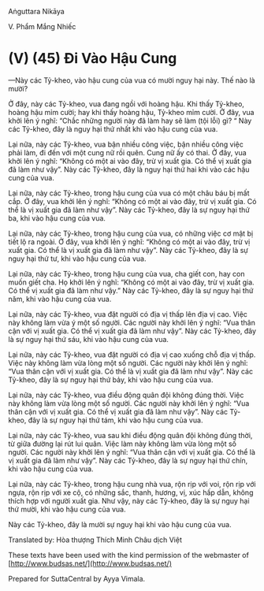 Aṅguttara Nikāya

V. Phẩm Mắng Nhiếc

# (V) (45) Ði Vào Hậu Cung

—Này các Tỷ-kheo, vào hậu cung của vua có mười nguy hại này. Thế nào là mười?

Ở đây, này các Tỷ-kheo, vua đang ngồi với hoàng hậu. Khi thấy Tỷ-kheo, hoàng hậu mỉm cười; hay khi thấy hoàng hậu, Tỷ-kheo mỉm cười. Ở đây, vua khởi lên ý nghĩ: “Chắc những người này đã làm hay sẽ làm (tội lỗi) gì? “ Này các Tỷ-kheo, đây là nguy hại thứ nhất khi vào hậu cung của vua.

Lại nữa, này các Tỷ-kheo, vua bận nhiều công việc, bận nhiều công việc phải làm, đi đến với một cung nữ rồi quên. Cung nữ ấy có thai. Ở đây, vua khởi lên ý nghĩ: “Không có một ai vào đây, trừ vị xuất gia. Có thể vị xuất gia đã làm như vậy”. Này các Tỷ-kheo, đây là nguy hại thứ hai khi vào các hậu cung của vua.

Lại nữa, này các Tỷ-kheo, trong hậu cung của vua có một châu báu bị mất cắp. Ở đây, vua khởi lên ý nghĩ: “Không có một ai vào đây, trừ vị xuất gia. Có thể là vị xuất gia đã làm như vậy”. Này các Tỷ-kheo, đây là sự nguy hại thứ ba, khi vào hậu cung của vua.

Lại nữa, này các Tỷ-kheo, trong hậu cung của vua, có những việc cơ mật bị tiết lộ ra ngoài. Ở đây, vua khởi lên ý nghĩ: “Không có một ai vào đây, trừ vị xuất gia. Có thể là vị xuất gia đã làm như vậy”. Này các Tỷ-kheo, đây là sự nguy hại thứ tư, khi vào hậu cung của vua.

Lại nữa, này các Tỷ-kheo, trong hậu cung của vua, cha giết con, hay con muốn giết cha. Họ khởi lên ý nghĩ: “Không có một ai vào đây, trừ vị xuất gia. Có thể vị xuất gia đã làm như vậy.” Này các Tỷ-kheo, đây là sự nguy hại thứ năm, khi vào hậu cung của vua.

Lại nữa, này các Tỷ-kheo, vua đặt người có địa vị thấp lên địa vị cao. Việc này không làm vừa ý một số người. Các người này khởi lên ý nghĩ: “Vua thân cận với vị xuất gia. Có thể vị xuất gia đã làm như vậy”. Này các Tỷ-kheo, đây là sự nguy hại thứ sáu, khi vào hậu cung của vua.

Lại nữa, này các Tỷ-kheo, vua đặt người có địa vị cao xuống chỗ địa vị thấp. Việc này không làm vừa lòng một số người. Các người này khởi lên ý nghĩ: “Vua thân cận với vị xuất gia. Có thể là vị xuất gia đã làm như vậy”. Này các Tỷ-kheo, đây là sự nguy hại thứ bảy, khi vào hậu cung của vua.

Lại nữa, này các Tỷ-kheo, vua điều động quân đội không đúng thời. Việc này không làm vừa lòng một số người. Các người này khởi lên ý nghĩ: “Vua thân cận với vị xuất gia. Có thể vị xuất gia đã làm như vậy”. Này các Tỷ-kheo, đây là sự nguy hại thứ tám, khi vào hậu cung của vua.

Lại nữa, này các Tỷ-kheo, vua sau khi điều động quân đội không đúng thời, từ giữa đường lại rút lui quân. Việc làm này không làm vừa lòng một số người. Các người này khởi lên ý nghĩ: “Vua thân cận với vị xuất gia. Có thể là vị xuất gia đã làm như vậy”. Này các Tỷ-kheo, đây là sự nguy hại thứ chín, khi vào hậu cung của vua.

Lại nữa, này các Tỷ-kheo, trong hậu cung nhà vua, rộn rịp với voi, rộn rịp với ngựa, rộn rịp với xe cộ, có những sắc, thanh, hương, vị, xúc hấp dẫn, không thích hợp với người xuất gia. Như vậy, này các Tỷ-kheo, đây là sự nguy hại thứ mười, khi vào hậu cung của vua.

Này các Tỷ-kheo, đây là mười sự nguy hại khi vào hậu cung của vua.

Translated by: Hòa thượng Thích Minh Châu dịch Việt

These texts have been used with the kind permission of the webmaster of [http://www.budsas.net/](http://www.budsas.net/)

Prepared for SuttaCentral by Ayya Vimala.